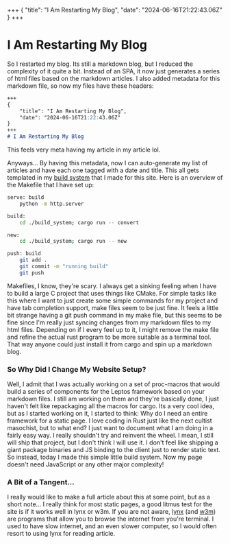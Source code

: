 +++
{
    "title": "I Am Restarting My Blog",
    "date": "2024-06-16T21:22:43.06Z"
}
+++
# I Am Restarting My Blog

So I restarted my blog. Its still a markdown blog, but I reduced the complexity
of it quite a bit. Instead of an SPA, it now just generates a series of html files
based on the markdown articles. I also added metadata for this markdown file,
so now my files have these headers:

```markdown
+++
{
    "title": "I Am Restarting My Blog",
    "date": "2024-06-16T21:22:43.06Z"
}
+++
# I Am Restarting My Blog
```

This feels very meta having my article in my article lol.

Anyways... By having this metadata, now I can auto-generate my list of articles
and have each one tagged with a date and title. This all gets templated in my
[build system](https://github.com/JustBobinAround/JustBobinAround/tree/main/build_system)
that I made for this site. Here is an overview of the Makefile
that I have set up:
```bash
serve: build
	python -m http.server

build: 
	cd ./build_system; cargo run -- convert

new:
	cd ./build_system; cargo run -- new

push: build
	git add .
	git commit -m "running build"
	git push

```
Makefiles, I know, they're scary. I always get a sinking feeling when I have to
build a large C project that uses things like CMake. For simple tasks like this
where I want to just create some simple commands for my project and have tab
completion support, make files seem to be just fine. It feels a little bit strange
having a git push command in my make file, but this seems to be fine since I'm
really just syncing changes from my markdown files to my html files. Depending
on if I every feel up to it, I might remove the make file and refine the actual
rust program to be more suitable as a terminal tool. That way anyone could just
install it from cargo and spin up a markdown blog.

### So Why Did I Change My Website Setup?

Well, I admit that I was actually working on a set of proc-macros that would build a
series of components for the Leptos framework based on your markdown files. I
still am working on them and they're basically done, I just haven't felt like
repackaging all the macros for cargo. Its a very cool idea, but as I started working
on it, I started to think: Why do I need an entire framework for a static page.
I love coding in Rust just like the next cultist masochist, but to what end? I just
want to document what I am doing in a fairly easy way. I really shouldn't try and
reinvent the wheel. I mean, I still will ship that project, but I don't think I will
use it. I don't feel like shipping a giant package binaries and JS binding to the
client just to render static text. So instead, today I made this simple little build
system. Now my page doesn't need JavaScript or any other major complexity! 

### A Bit of a Tangent...

I really would like to make a full article about this at some point, but as a
short note... I really think for most static pages, a good litmus test for the
site is if it works well in lynx or w3m. If you are not aware,
[lynx](https://lynx.invisible-island.net/) (and
[w3m](https://w3m.sourceforge.net/)) are programs that allow you to browse the
internet from you're terminal. I used to have slow internet, and an even slower
computer, so I would often resort to using lynx for reading article.


